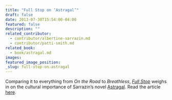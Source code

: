 ```yaml
---
title: "Full Stop on ‘Astragal’"
draft: false
date: 2013-07-30T15:54:00-04:00
featured: false
description: ""
related_contributor:
  - contributor/albertine-sarrazin.md
  - contributor/patti-smith.md
related_book:
  - book/astragal.md
images:
featured_image_position: 
_slug: full-stop-on-astragal
---
```


Comparing it to everything from _On the Road_ to _Breathless_, _[Full Stop](http://www.full-stop.net/2013/07/30/reviews/helen-stuhr-rommereim/astragal-albertine-sarrazin/)_ weighs in on the cultural importance of Sarrazin’s novel [Astragal](http://ndbooks.com/book/astragal). Read the article [here](http://www.full-stop.net/2013/07/30/reviews/helen-stuhr-rommereim/astragal-albertine-sarrazin/). 

